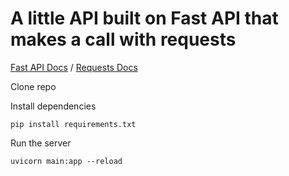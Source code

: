 # A little API built on Fast API that makes a call with requests

[Fast API Docs](https://fastapi.tiangolo.com/) /
[Requests Docs](https://requests.readthedocs.io/en/latest/)

Clone repo

Install dependencies

```
pip install requirements.txt
```

Run the server
```
uvicorn main:app --reload
```
